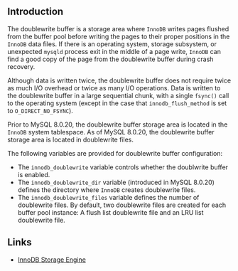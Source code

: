 ## Introduction

The doublewrite buffer is a storage area where `InnoDB` writes pages flushed from the buffer pool before writing the pages to their proper positions in the `InnoDB` data files.
If there is an operating system, storage subsystem, or unexpected `mysqld` process exit in the middle of a page write, `InnoDB` can find a good copy of the page from the doublewrite buffer during crash recovery.

Although data is written twice, the doublewrite buffer does not require twice as much I/O overhead or twice as many I/O operations.
Data is written to the doublewrite buffer in a large sequential chunk, with a single `fsync()` call to the operating system (except in the case that `innodb_flush_method` is set to `O_DIRECT_NO_FSYNC`).

Prior to MySQL 8.0.20, the doublewrite buffer storage area is located in the `InnoDB` system tablespace.
As of MySQL 8.0.20, the doublewrite buffer storage area is located in doublewrite files.

The following variables are provided for doublewrite buffer configuration:

- The `innodb_doublewrite` variable controls whether the doublwrite buffer is enabled.
- The `innodb_doublewrite_dir` variable (introduced in MySQL 8.0.20) defines the directory where `InnoDB` creates doublewrite files.
- The `innodb_doublewrite_files` variable defines the number of doublewrite files.
  By default, two doublewrite files are created for each buffer pool instance: A flush list doublewrite file and an LRU list doublewrite file.

## Links

- [InnoDB Storage Engine](/docs/CS/DB/MySQL/InnoDB.md?id=innodb-on-disk-structures)
